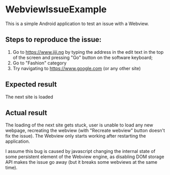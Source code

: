# WebviewIssueExample
This is a simple Android application to test an issue with a Webview.

## Steps to reproduce the issue:
1. Go to https://www.jiji.ng by typing the address in the edit text in the top of the screen and pressing "Go" button on the software keyboard;
2. Go to "Fashion" category
3. Try navigating to https://www.google.com (or any other site)

## Expected result
The next site is loaded

## Actual result
The loading of the next site gets stuck, user is unable to load any new webpage, recreating the webview (with "Recreate webview" button doesn't fix the issue). The Webview only starts working after restarting the application.

I assume this bug is caused by javascript changing the internal state of some persistent element of the Webview engine, as disabling DOM storage API makes the issue go away (but it breaks some webviews at the same time).
